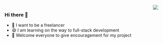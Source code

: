 <img align="right" src="https://github-readme-stats.vercel.app/api?username=cqdcyonghao&show_icons=true&icon_color=CE1D2D&text_color=718096&bg_color=ffffff&hide_title=true" />

### Hi there 👋
- 🤔 I want to be a freelancer
- 😄 I am learning on the way to full-stack development
- 💬 Welcome everyone to give encouragement for my project
<!--
**cqdcyonghao/cqdcyonghao** is a ✨ _special_ ✨ repository because its `README.md` (this file) appears on your GitHub profile.

Here are some ideas to get you started:

- 🔭 I’m currently working on ...
- 🌱 I’m currently learning ...
- 👯 I’m looking to collaborate on ...
- 🤔 I’m looking for help with ...
- 💬 Ask me about ...
- 📫 How to reach me: ...
- 😄 Pronouns: ...
- ⚡ Fun fact: ...
-->

